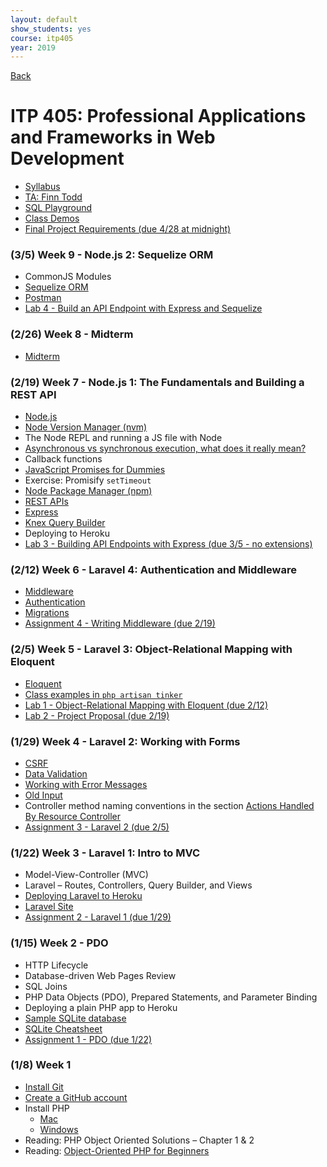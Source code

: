 ```yaml
---
layout: default
show_students: yes
course: itp405
year: 2019
---
```


[Back](/teaching)

# ITP 405: Professional Applications and Frameworks in Web Development

* [Syllabus](https://web-app.usc.edu/soc/syllabus/20191/32074.pdf)
* [TA: Finn Todd](mailto:ftodd@usc.edu)
* [SQL Playground](https://try-sql.herokuapp.com/)
* [Class Demos](https://github.com/itp405-spring-2019)
* [Final Project Requirements (due 4/28 at midnight)](/teaching/2019/itp405-final-project)

<!--
### (3/19) Week 11 - Node.js 3: Real-Time with Web Sockets

* [ws: a Node.js WebSocket library](https://www.npmjs.com/package/ws)
* [Lecture Recording](http://www.youtube.com/watch?v=dQTzL3enFng)

### (3/12) Week 10 - Spring Break

* No class
-->

### (3/5) Week 9 - Node.js 2: Sequelize ORM

* CommonJS Modules
* [Sequelize ORM](http://docs.sequelizejs.com/)
* [Postman](https://www.getpostman.com/downloads/)
* [Lab 4 - Build an API Endpoint with Express and Sequelize](/teaching/2019/labs/node-2)

### (2/26) Week 8 - Midterm

* [Midterm](/teaching/2019/itp405-midterm)

### (2/19) Week 7 - Node.js 1: The Fundamentals and Building a REST API

* [Node.js](https://nodejs.org/en/)
* [Node Version Manager (nvm)](https://github.com/creationix/nvm)
* The Node REPL and running a JS file with Node
* [Asynchronous vs synchronous execution, what does it really mean?](https://stackoverflow.com/questions/748175/asynchronous-vs-synchronous-execution-what-does-it-really-mean)
* Callback functions
* [JavaScript Promises for Dummies](https://scotch.io/tutorials/javascript-promises-for-dummies)
* Exercise: Promisify `setTimeout`
* [Node Package Manager (npm)](https://www.npmjs.com/)
* [REST APIs](https://docs.google.com/presentation/d/1joQ6IWtTn39v3-mSCE4wOopkBkZ3an_SMtSzVR3NsdQ/edit?usp=sharing)
* [Express](https://expressjs.com/)
* [Knex Query Builder](https://www.npmjs.com/package/knex)
* Deploying to Heroku
* [Lab 3 - Building API Endpoints with Express (due 3/5 - no extensions)](/teaching/2019/labs/node-1)

### (2/12) Week 6 - Laravel 4: Authentication and Middleware

* [Middleware](https://laravel.com/docs/5.7/middleware)
* [Authentication](https://laravel.com/docs/5.7/authentication)
* [Migrations](https://laravel.com/docs/5.7/migrations)
* [Assignment 4 - Writing Middleware (due 2/19)](/teaching/2019/assignments/writing-middleware)

### (2/5) Week 5 - Laravel 3: Object-Relational Mapping with Eloquent

* [Eloquent](https://laravel.com/docs/5.7/eloquent)
* [Class examples in `php artisan tinker`](https://gist.github.com/skaterdav85/7808bf0f5170199dda48664035754241)
* [Lab 1 - Object-Relational Mapping with Eloquent (due 2/12)](/teaching/2019/labs/laravel-3)
* [Lab 2 - Project Proposal (due 2/19)](/teaching/2019/labs/itp405-project-proposal)

### (1/29) Week 4 - Laravel 2: Working with Forms

* [CSRF](https://laravel.com/docs/5.7/csrf)
* [Data Validation](https://laravel.com/docs/5.7/validation#manually-creating-validators)
* [Working with Error Messages](https://laravel.com/docs/5.7/validation#working-with-error-messages)
* [Old Input](https://laravel.com/docs/5.7/requests#old-input)
* Controller method naming conventions in the section [Actions Handled By Resource Controller](https://laravel.com/docs/5.7/controllers#resource-controllers)
* [Assignment 3 - Laravel 2 (due 2/5)](/teaching/2019/assignments/laravel-2)

### (1/22) Week 3 - Laravel 1: Intro to MVC

* Model-View-Controller (MVC)
* Laravel – Routes, Controllers, Query Builder, and Views
* [Deploying Laravel to Heroku](/tutorials/deploying-laravel-with-sqlite-to-heroku)
* [Laravel Site](https://laravel.com/)
* [Assignment 2 - Laravel 1 (due 1/29)](/teaching/2019/assignments/laravel-1)

### (1/15) Week 2 - PDO

* HTTP Lifecycle
* Database-driven Web Pages Review
* SQL Joins
* PHP Data Objects (PDO), Prepared Statements, and Parameter Binding
* Deploying a plain PHP app to Heroku
* [Sample SQLite database](http://www.sqlitetutorial.net/sqlite-sample-database/)
* [SQLite Cheatsheet](/tutorials/sqlite)
* [Assignment 1 - PDO (due 1/22)](/teaching/2019/assignments/pdo)

### (1/8) Week 1

* [Install Git](https://git-scm.com/downloads)
* [Create a GitHub account](https://github.com/)
* Install PHP
  * [Mac](https://php-osx.liip.ch/)
  * [Windows](https://www.sitepoint.com/how-to-install-php-on-windows/)
* Reading: PHP Object Oriented Solutions – Chapter 1 & 2
* Reading: [Object-Oriented PHP for Beginners](https://code.tutsplus.com/tutorials/object-oriented-php-for-beginners--net-12762)
